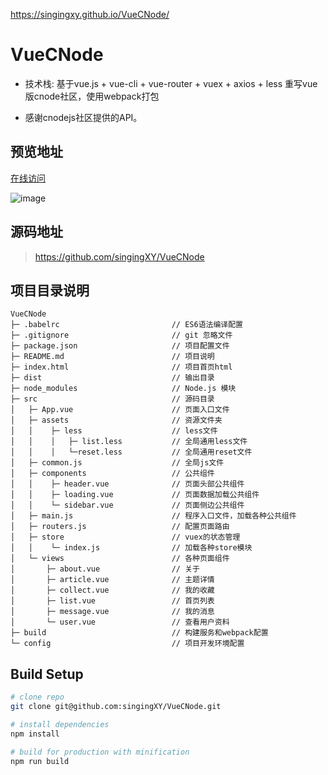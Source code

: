 https://singingxy.github.io/VueCNode/

# VueCNode

* 技术栈: 基于vue.js + vue-cli + vue-router + vuex + axios + less 重写vue版cnode社区，使用webpack打包

* 感谢cnodejs社区提供的API。

## 预览地址

[在线访问](https://singingxy.github.io/VueCNode/)

![image](https://github.com/singingXY/VueCNode/raw/master/static/QR.png)

## 源码地址

>https://github.com/singingXY/VueCNode

## 项目目录说明
```
VueCNode
├─ .babelrc                         // ES6语法编译配置
├─ .gitignore                       // git 忽略文件
├─ package.json                     // 项目配置文件
├─ README.md                        // 项目说明
├─ index.html                       // 项目首页html
├─ dist                             // 输出目录
├─ node_modules                     // Node.js 模块
├─ src                              // 源码目录
│   ├─ App.vue                      // 页面入口文件
│   ├─ assets                       // 资源文件夹
│   │    ├─ less                    // less文件
│   │    │   ├─ list.less           // 全局通用less文件
│   │    │   └─reset.less           // 全局通用reset文件
│   ├─ common.js                    // 全局js文件
│   ├─ components                   // 公共组件
│   │    ├─ header.vue              // 页面头部公共组件
│   │    ├─ loading.vue             // 页面数据加载公共组件
│   │    └─ sidebar.vue             // 页面侧边公共组件
│   ├─ main.js                      // 程序入口文件，加载各种公共组件
│   ├─ routers.js                   // 配置页面路由
│   ├─ store                        // vuex的状态管理
│   │    └─ index.js                // 加载各种store模块
│   └─ views                        // 各种页面组件
│       ├─ about.vue                // 关于
│       ├─ article.vue              // 主题详情
│       ├─ collect.vue              // 我的收藏
│       ├─ list.vue                 // 首页列表
│       ├─ message.vue              // 我的消息
│       └─ user.vue                 // 查看用户资料
├─ build                            // 构建服务和webpack配置
└─ config                           // 项目开发环境配置

```

## Build Setup

``` bash
# clone repo
git clone git@github.com:singingXY/VueCNode.git

# install dependencies
npm install

# build for production with minification
npm run build

```
